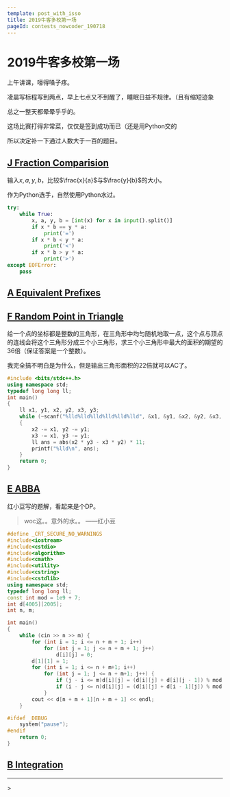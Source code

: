 ```yaml
---
template: post_with_isso
title: 2019牛客多校第一场
pageId: contests_nowcoder_190718
---
```


# 2019牛客多校第一场

上午讲课，嚎得嗓子疼。

凌晨写标程写到两点，早上七点又不到醒了，睡眠日益不规律。（且有缩短迹象

总之一整天都晕晕乎乎的。

这场比赛打得非常菜，仅仅是签到成功而已（还是用Python交的

所以决定补一下通过人数大于一百的题目。

## [J Fraction Comparision](https://ac.nowcoder.com/acm/contest/881/J)
输入$x,a,y,b$，比较$\frac{x}{a}$与$\frac{y}{b}$的大小。

作为Python选手，自然使用Python水过。

```python
try:
    while True:
        x, a, y, b = [int(x) for x in input().split()]
        if x * b == y * a:
            print('=')
        if x * b < y * a:
            print('<')
        if x * b > y * a:
            print('>')
except EOFError:
    pass
```

## [A Equivalent Prefixes](https://ac.nowcoder.com/acm/contest/881/A)



## [F Random Point in Triangle](https://ac.nowcoder.com/acm/contest/881/F)

给一个点的坐标都是整数的三角形，在三角形中均匀随机地取一点，这个点与顶点的连线会将这个三角形分成三个小三角形，求三个小三角形中最大的面积的期望的36倍（保证答案是一个整数）。

我完全搞不明白是为什么，但是输出三角形面积的22倍就可以AC了。

```cpp
#include <bits/stdc++.h>
using namespace std;
typedef long long ll;
int main()
{
    ll x1, y1, x2, y2, x3, y3;
    while (~scanf("%lld%lld%lld%lld%lld%lld", &x1, &y1, &x2, &y2, &x3, &y3))
    {
        x2 -= x1, y2 -= y1;
        x3 -= x1, y3 -= y1;
        ll ans = abs(x2 * y3 - x3 * y2) * 11;
        printf("%lld\n", ans);
    }
    return 0;
}
```



## [E  ABBA](https://ac.nowcoder.com/acm/contest/881/E)

红小豆写的题解，看起来是个DP。

> woc这。。意外的水。。           ——红小豆

```cpp
#define _CRT_SECURE_NO_WARNINGS
#include<iostream>
#include<cstdio>
#include<algorithm>
#include<cmath>
#include<utility>
#include<cstring>
#include<cstdlib>
using namespace std;
typedef long long ll;
const int mod = 1e9 + 7;
int d[4005][2005];
int n, m;

int main()
{
	while (cin >> n >> m) {
		for (int i = 1; i <= n + m + 1; i++)
			for (int j = 1; j <= n + m + 1; j++)
				d[i][j] = 0;
		d[1][1] = 1;
		for (int i = 1; i <= n + m+1; i++)
			for (int j = 1; j <= n + m+1; j++) {
				if (j - i <= m)d[i][j] = (d[i][j] + d[i][j - 1]) % mod;
				if (i - j <= n)d[i][j] = (d[i][j] + d[i - 1][j]) % mod;
			}
		cout << d[n + m + 1][n + m + 1] << endl;
	}

#ifdef _DEBUG
	system("pause");
#endif
	return 0;
}
```



## [B Integration](https://ac.nowcoder.com/acm/contest/881/B)

<hr />
> <span id='poem'></span>

<div id="__comment"></div>
<script>$(function(){$.ajax('/api/poem?rnd='+Date.now()+Math.random()).done(function(data){$('#poem').text(data);});});</script>
